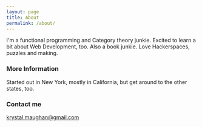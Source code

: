 ```yaml
---
layout: page
title: About
permalink: /about/
---
```


I'm a functional programming and Category theory junkie. Excited to learn a bit about Web Development, too.
Also a book junkie. Love Hackerspaces, puzzles and making.  

### More Information

Started out in New York, mostly in California, but get around to the other states, too. 

### Contact me

[krystal.maughan@gmail.com](mailto:email@domain.com)
